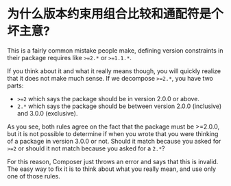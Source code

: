 # 为什么版本约束用组合比较和通配符是个坏主意?

This is a fairly common mistake people make, defining version constraints in
their package requires like `>=2.*` or `>=1.1.*`.

If you think about it and what it really means though, you will quickly
realize that it does not make much sense. If we decompose `>=2.*`, you
have two parts:

- `>=2` which says the package should be in version 2.0.0 or above.
- `2.*` which says the package should be between version 2.0.0 (inclusive)
  and 3.0.0 (exclusive).

As you see, both rules agree on the fact that the package must be >=2.0.0,
but it is not possible to determine if when you wrote that you were thinking
of a package in version 3.0.0 or not. Should it match because you asked for
`>=2` or should it not match because you asked for a `2.*`?

For this reason, Composer just throws an error and says that this is invalid.
The easy way to fix it is to think about what you really mean, and use only
one of those rules.
